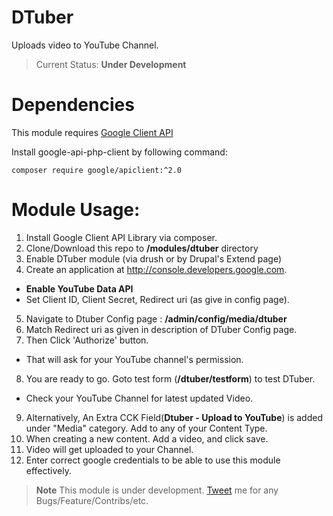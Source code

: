 # DTuber
Uploads video to YouTube Channel.

> Current Status: **Under Development**

# Dependencies

This module requires
[Google Client API](https://github.com/google/google-api-php-client)

Install google-api-php-client by following command:

`composer require google/apiclient:^2.0`

# Module Usage:
1. Install Google Client API Library via composer.
2. Clone/Download this repo to **/modules/dtuber** directory
3. Enable DTuber module (via drush or by Drupal's Extend page)
4. Create an application at http://console.developers.google.com.
 - **Enable YouTube Data API**
 - Set Client ID, Client Secret, Redirect uri (as give in config page).
5. Navigate to Dtuber Config page : **/admin/config/media/dtuber**
6. Match Redirect uri as given in description of DTuber Config page.
7. Then Click 'Authorize' button.
 - That will ask for your YouTube channel's permission.
8. You are ready to go. Goto test form (**/dtuber/testform**) to test DTuber.
 - Check your YouTube Channel for latest updated Video.
9. Alternatively, An Extra CCK Field(**Dtuber - Upload to YouTube**) is added
under "Media" category. Add to any of your Content Type.
10. When creating a new content. Add a video, and click save.
11. Video will get uploaded to your Channel.
12. Enter correct google credentials to be able to use this module effectively.

> **Note**
> This module is under development.
> [Tweet](http://twitter.com/JayKandari) me for any Bugs/Feature/Contribs/etc.
